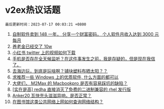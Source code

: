 # v2ex热议话题

`最后更新时间：2023-07-17 00:03:21 +0800`

1. [自制软件卖到 148 一年， 分享一个财富密码， 个人软件月收入达到 3000 元每月](https://www.v2ex.com/t/957105)
1. [养老金已经交了 10w](https://www.v2ex.com/t/957087)
1. [小红书 twitter 上的视频如何下载](https://www.v2ex.com/t/957096)
1. [手机是否存在全天候监听？在这件事发生之前，我是存疑的，但是现在我信了。](https://www.v2ex.com/t/957177)
1. [去海边玩，到底是玩啥啊？铺块塑料布晒太阳？？](https://www.v2ex.com/t/957129)
1. [求推荐一些 Windows 上的优质软件, 什么方面的都可以](https://www.v2ex.com/t/957140)
1. [大佬们， M2Max 的 Macbookpro 是否有容易踩坑的缺陷？](https://www.v2ex.com/t/957125)
1. [[实在是高] redha 直接消灭了免费的二进制兼容的 rhel 发行版](https://www.v2ex.com/t/957139)
1. [Anker20 瓦快充头滋滋异响，是否正常？](https://www.v2ex.com/t/957084)
1. [在图书馆这类公共网络上网如何查询网络结构？](https://www.v2ex.com/t/957104)

